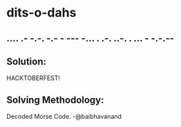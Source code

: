 # dits-o-dahs

## .... .- -.-. -.- - --- -... . .-. ..-. . ... - -.-.--

## Solution:
HACKTOBERFEST!

## Solving Methodology:
Decoded Morse Code. -@baibhavanand
